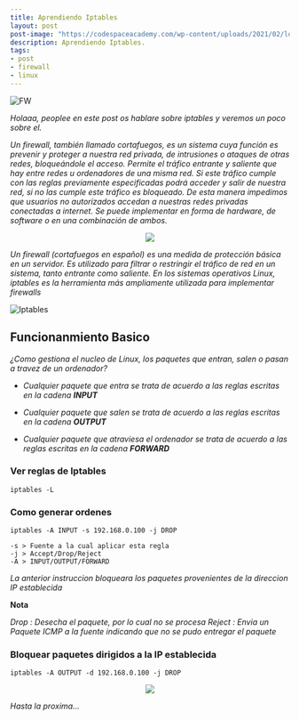 ```yaml
---
title: Aprendiendo Iptables
layout: post
post-image: "https://codespaceacademy.com/wp-content/uploads/2021/02/logo-iptables-1536x1536.jpeg"
description: Aprendiendo Iptables.
tags:
- post
- firewall
- linux
---
```


![FW](https://antiun.com/wp-content/uploads/2019/07/firewall-funcionamiento.png)

_Holaaa, peoplee en este post os hablare sobre iptables y veremos un poco sobre el._

_Un firewall, también llamado cortafuegos, es un sistema cuya función es prevenir y proteger a nuestra red privada, de intrusiones o ataques de otras redes, bloqueándole el acceso. Permite el tráfico entrante y saliente que hay entre redes u ordenadores de una misma red. Si este tráfico cumple con las reglas previamente especificadas podrá acceder y salir de nuestra red, si no las cumple este tráfico es bloqueado. De esta manera impedimos que usuarios no autorizados accedan a nuestras redes privadas conectadas a internet. Se puede implementar en forma de hardware, de software o en una combinación de ambos._

<!--![Firewall](https://thumbs.gfycat.com/AdolescentThunderousCur-size_restricted.gif)-->

<center><img src="https://thumbs.gfycat.com/AdolescentThunderousCur-size_restricted.gif" align="center"></center>

_Un firewall (cortafuegos en español) es una medida de protección básica en un servidor. Es utilizado para filtrar o restringir el tráfico de red en un sistema, tanto entrante como saliente. En los sistemas operativos Linux, iptables es la herramienta más ampliamente utilizada para implementar firewalls_

![Iptables](https://cdn.cyberpunk.rs/wp-content/uploads/2018/07/iptables_filter.jpg)

## Funcionanmiento Basico

_¿Como gestiona el nucleo de Linux, los paquetes que entran, salen o pasan a travez de un ordenador?_

* _Cualquier paquete que entra se trata de acuerdo a las reglas escritas en la cadena **INPUT**_

* _Cualquier paquete que salen se trata de acuerdo a las reglas escritas en la cadena **OUTPUT**_

* _Cualquier paquete que atraviesa el ordenador se trata de acuerdo a las reglas escritas en la cadena **FORWARD**_


### Ver reglas de Iptables
```shell
iptables -L
```

### Como generar ordenes
```shell
iptables -A INPUT -s 192.168.0.100 -j DROP

-s > Fuente a la cual aplicar esta regla
-j > Accept/Drop/Reject
-A > INPUT/OUTPUT/FORWARD
```

_La anterior instruccion bloqueara los paquetes provenientes de la direccion IP establecida_

**Nota**

_Drop : Desecha el paquete, por lo cual no se procesa_
_Reject : Envia un Paquete ICMP a la fuente indicando que no se pudo entregar el paquete_

### Bloquear paquetes dirigidos a la IP establecida 
```shell
iptables -A OUTPUT -d 192.168.0.100 -j DROP
```

<center><img src="https://media0.giphy.com/media/VGwTq3G6a39cI/giphy.gif"/></center>

_Hasta la proxima..._
